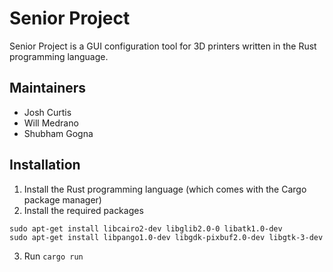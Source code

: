 # Senior Project
Senior Project is a GUI configuration tool for 3D printers written in the Rust programming language.

## Maintainers
- Josh Curtis
- Will Medrano
- Shubham Gogna

## Installation
1. Install the Rust programming language (which comes with the Cargo package manager)
2. Install the required packages

  ```
  sudo apt-get install libcairo2-dev libglib2.0-0 libatk1.0-dev 
  sudo apt-get install libpango1.0-dev libgdk-pixbuf2.0-dev libgtk-3-dev
  ```
3. Run `cargo run`

